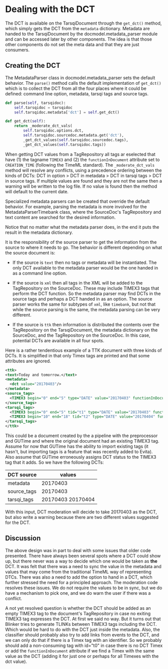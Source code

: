 # Dealing with the DCT

The DCT is available on the TarsqiDocument through the `get_dct()` method, which simply gets the DCT from the `metadata` dictionary. Metadata are handed to the TarsqiDocument by the docmodel.metadata_parser module and can be accessed later by other components. The idea is that those other components do not set the meta data and that they are just consumers.


## Creating the DCT

The MetadataParser class in docmodel.metadata_parser sets the default behavior. The `parse()` method calls the default implementation of `get_dct()` which is to collect the DCT from all the four places where it could be defined: command line option, metadata, tarsqi tags and source tags.

```python
def parse(self, tarsqidoc):
    self.tarsqidoc = tarsqidoc
    self.tarsqidoc.metadata['dct'] = self.get_dct()

def get_dct(self):
    return _moderate_dct_vals(
        self.tarsqidoc.options.dct,
        self.tarsqidoc.sourcedoc.metadata.get('dct'),
        _get_dct_values(self.tarsqidoc.sourcedoc.tags),
        _get_dct_values(self.tarsqidoc.tags))
```

When getting DCT values from a TagRepository all tags ar eselected that have (1) the tagname `TIMEX3` and (2) the `functionInDocument` attribute set to `CREATION_TIME` (following the TimeML standard). The `_moderate_dct_vals` method will resolve any conflicts, using a precedence ordering between the kinds of DCTs: DCT in option > DCT in metadata > DCT in tarsqi tags > DCT in source tags. If multiple values are found and they are not the same then a warning will be written to the log file. If no value is found then the method will default to the current date.

Specialized metadata parsers can be created that override the default behavior. For example, parsing the metadata is more involved for the MetadataParserTimebank class, where the SourceDoc's TagRepository and text content are searched for the desired information.

Notice that no matter what the metadata parser does, in the end it puts the result in the metadata dictionary.

It is the responsibility of the source parser to get the information from the source to where it needs to go. The behavior is different depending on what the source document is:

- If the source is `text` then no tags or metadata will be instantiated. The only DCT available to the metadata parser would be the one handed in as a command line option.

- If the source is `xml` then all tags in the XML will be added to the TagRepository on the SourceDoc. These may include TIMEX3 tags that perform the DCT function. So the metadata parser may find DCTs in the source tags and perhaps a DCT handed in as an option. The source parser works the same for subtypes of `xml`, like `timebank`, but not that while the source parsing is the same, the metadata parsing can be very different.

- If the source is `ttk` then information is distributed the contents over the TagRepository on the TarsqiDocument, the metadata dictionary on the SourceDoc, and the TagRepository on the SourceDoc. In this case, potential DCTs are available in all four spots.

Here is a rather tendentious example of a TTK document with three kinds of DCTs. It is simplified in that only Timex tags are printed and that some attributes are ignored.

```xml
<ttk>
<text>Today and tomorrow.</text>
<metadata>
  <dct value="20170403"/>
</metadata>
<source_tags>
  <TIMEX3 begin="0" end="5" type="DATE" value="20170403" functionInDocument="CREATION_TIME" />
</source_tags>
<tarsqi_tags>
  <TIMEX3 begin="0" end="5" tid="t1" type="DATE" value="20170403" functionInDocument="CREATION_TIME"/>
  <TIMEX3 begin="10" end="18" tid="t2" type="DATE" value="20170404" functionInDocument="CREATION_TIME"/>
</tarsqi_tags>
</ttk>
```

This could be a document created by the a pipeline with the preprocessor and GUTime and where the original document had an existing TIMEX3 tag. Assume for now that GUTime has the ability to import existing tags (it hasn't, but importing tags is a feature that was recently added to Evita). Also assume that GUTime erroneously assigns DCT status to the TIMEX3 tag that it adds. So we have the following DCTs:

| DCT source  | values            |
| ----------- | ----------------- |
| metadata    | 20170403          |
| source_tags | 20170403          |
| tarsqi_tags | 20170403 20170404 |

With this input, DCT moderation will decide to take 20170403 as the DCT, but also write a warning because there are two different values suggested for the DCT.


## Discussion

The above design was in part to deal with some issues that older code presented. There have always been several spots where a DCT could show up, but there never was a way to decide which one would be taken as **the** DCT. It was felt that there was a need to sync the value in the metadata and values that may come from the traditional TimeML way of representing DTCs. There was also a need to add the option to hand in a DCT, which further stressed the need for a principled approach. The moderation code resolves these issues. We do not require the values to be in sync, but we do have a mechanism to pick one, and we do warn the user if there was a conflict.

A not yet resolved question is whether the DCT should be added as an empty TIMEX3 tag to the document's TagRepository in case no exiting TIMEX3 tag expresses the DCT. At first we said no way. But it turns out that Blinker tries to generate TLINKs between TIMEX3 tags including the DCT. Which would be hard to do with the DCT just inside the metadata. Also, the classifier should probably also try to add links from events to the DCT, and we can only do that if there is a Timex tag with an identifier. So we probably should add a non-consuming tag with id="t0" in case there is no DCT Timex or add the `functionInDocument` attribute if we find a Timex with the same value as the DCT (adding it for just one or perhaps for all Timexes with the dct value).
